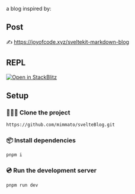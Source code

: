 a blog inspired by:

## Post

✍️ https://joyofcode.xyz/sveltekit-markdown-blog

## REPL

[![Open in StackBlitz](https://developer.stackblitz.com/img/open_in_stackblitz.svg)](https://stackblitz.com/github/joysofcode/sveltekit-markdown-blog)

## Setup

### 🧑‍🤝‍🧑 Clone the project

```sh
https://github.com/mimmato/svelteBlog.git
```

### 📦️ Install dependencies

```sh
pnpm i
```

### 💿️ Run the development server

```sh
pnpm run dev
```
